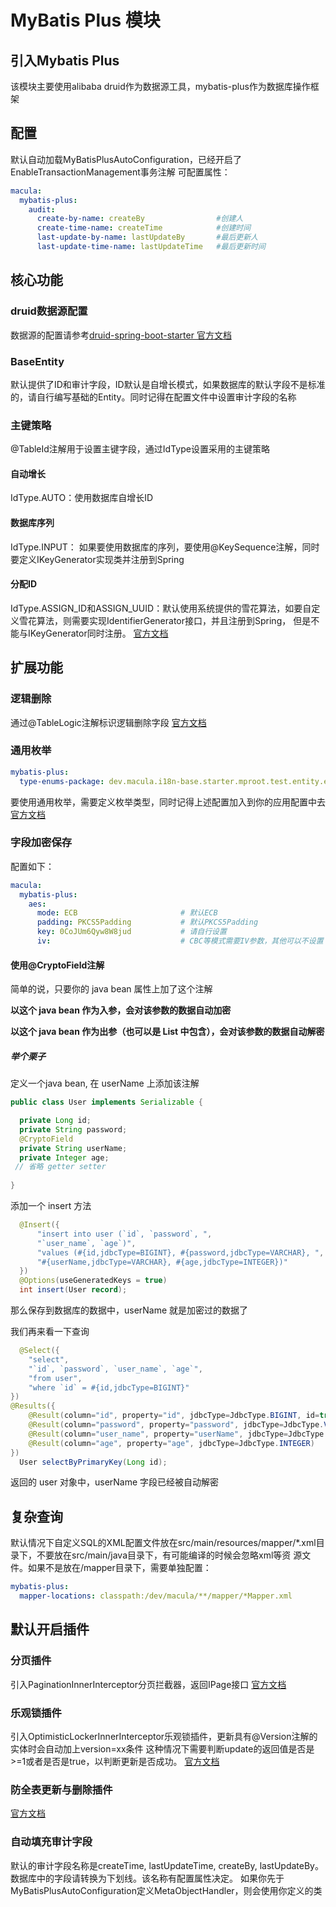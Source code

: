 # MyBatis Plus 模块

## 引入Mybatis Plus

该模块主要使用alibaba druid作为数据源工具，mybatis-plus作为数据库操作框架

## 配置
默认自动加载MyBatisPlusAutoConfiguration，已经开启了EnableTransactionManagement事务注解
可配置属性：
```yaml
macula:
  mybatis-plus:
    audit:
      create-by-name: createBy                #创建人
      create-time-name: createTime            #创建时间
      last-update-by-name: lastUpdateBy       #最后更新人
      last-update-time-name: lastUpdateTime   #最后更新时间
```
## 核心功能
### druid数据源配置
数据源的配置请参考[druid-spring-boot-starter 官方文档](https://github.com/alibaba/druid/tree/master/druid-spring-boot-starter)

### BaseEntity
默认提供了ID和审计字段，ID默认是自增长模式，如果数据库的默认字段不是标准的，请自行编写基础的Entity。同时记得在配置文件中设置审计字段的名称

### 主键策略
@TableId注解用于设置主键字段，通过IdType设置采用的主键策略

#### 自动增长
IdType.AUTO：使用数据库自增长ID

#### 数据库序列
IdType.INPUT： 如果要使用数据库的序列，要使用@KeySequence注解，同时要定义IKeyGenerator实现类并注册到Spring

#### 分配ID
IdType.ASSIGN_ID和ASSIGN_UUID：默认使用系统提供的雪花算法，如要自定义雪花算法，则需要实现IdentifierGenerator接口，并且注册到Spring，
但是不能与IKeyGenerator同时注册。
[官方文档](https://baomidou.com/pages/223848/#tableid)

## 扩展功能
### 逻辑删除
通过@TableLogic注解标识逻辑删除字段
[官方文档](https://baomidou.com/pages/6b03c5/#%E4%BD%BF%E7%94%A8%E6%96%B9%E6%B3%95)

### 通用枚举

```yaml
mybatis-plus:
  type-enums-package: dev.macula.i18n-base.starter.mproot.test.entity.enums
```

要使用通用枚举，需要定义枚举类型，同时记得上述配置加入到你的应用配置中去
[官方文档](https://baomidou.com/pages/8390a4/)

### 字段加密保存

配置如下：

```yaml
macula:
  mybatis-plus:
    aes:
      mode: ECB                       # 默认ECB
      padding: PKCS5Padding           # 默认PKCS5Padding
      key: 0CoJUm6Qyw8W8jud           # 请自行设置
      iv:                             # CBC等模式需要IV参数，其他可以不设置
```

#### 使用@CryptoField注解

简单的说，只要你的 java bean 属性上加了这个注解

**以这个 java bean 作为入参，会对该参数的数据自动加密**

**以这个 java bean 作为出参（也可以是 List 中包含），会对该参数的数据自动解密**

##### 举个栗子

定义一个java bean, 在 userName 上添加该注解

```java
public class User implements Serializable {

  private Long id;
  private String password;
  @CryptoField
  private String userName;
  private Integer age;
 // 省略 getter setter
  
}
```

添加一个 insert 方法

```java
  @Insert({
      "insert into user (`id`, `password`, ",
      "`user_name`, `age`)",
      "values (#{id,jdbcType=BIGINT}, #{password,jdbcType=VARCHAR}, ",
      "#{userName,jdbcType=VARCHAR}, #{age,jdbcType=INTEGER})"
  })
  @Options(useGeneratedKeys = true)
  int insert(User record);
```

那么保存到数据库的数据中，userName 就是加密过的数据了

我们再来看一下查询

```java
  @Select({
    "select",
    "`id`, `password`, `user_name`, `age`",
    "from user",
    "where `id` = #{id,jdbcType=BIGINT}"
})
@Results({
    @Result(column="id", property="id", jdbcType=JdbcType.BIGINT, id=true),
    @Result(column="password", property="password", jdbcType=JdbcType.VARCHAR),
    @Result(column="user_name", property="userName", jdbcType=JdbcType.VARCHAR),
    @Result(column="age", property="age", jdbcType=JdbcType.INTEGER)
})
  User selectByPrimaryKey(Long id);
```

返回的 user 对象中，userName 字段已经被自动解密

## 复杂查询

默认情况下自定义SQL的XML配置文件放在src/main/resources/mapper/*.xml目录下，不要放在src/main/java目录下，有可能编译的时候会忽略xml等资
源文件。如果不是放在/mapper目录下，需要单独配置：

```yaml
mybatis-plus:
  mapper-locations: classpath:/dev/macula/**/mapper/*Mapper.xml
```

## 默认开启插件
### 分页插件
引入PaginationInnerInterceptor分页拦截器，返回IPage<T>接口
[官方文档](https://baomidou.com/pages/97710a)

### 乐观锁插件
引入OptimisticLockerInnerInterceptor乐观锁插件，更新具有@Version注解的实体时会自动加上version=xx条件
这种情况下需要判断update的返回值是否是>=1或者是否是true，以判断更新是否成功。
[官方文档](https://baomidou.com/pages/0d93c0)

### 防全表更新与删除插件
[官方文档](https://baomidou.com/pages/f9a237)

### 自动填充审计字段
默认的审计字段名称是createTime, lastUpdateTime, createBy, lastUpdateBy。数据库中的字段请转换为下划线。该名称有配置属性决定。
如果你先于MyBatisPlusAutoConfiguration定义MetaObjectHandler，则会使用你定义的类

